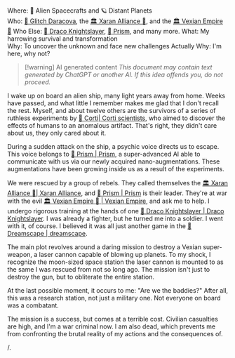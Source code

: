 Where: 🚀 Alien Spacecrafts and 🪐 Distant Planets  
Who: [🔻 Glitch Daracova](../../-glitch-daracova.md), the [🏛 Xaran Alliance 🔺](../../-xaran-alliance-.md), and the [🏛 Vexian Empire 🔷](../../-vexian-empire-.md)
Who Else: [🔺 Draco Knightslayer](../../-draco-knightslayer.md), [🔺 Prism](../../-prism.md), and many more.
What: My harrowing survival and transformation  
Why: To uncover the unknown and face new challenges
Actually Why: I'm here, why not?

> [!warning] AI generated content
> *This document may contain text generated by ChatGPT or another AI. If this idea offends you, do not proceed.*

I wake up on board an alien ship, many light years away from home. Weeks have passed, and what little I remember makes me glad that I don't recall the rest. Myself, and about twelve others are the survivors of a series of ruthless experiments by [🔷 Corti| Corti scientists](../../-corti-corti-scientists.md), who aimed to discover the effects of humans to an anomalous artifact. That's right, they didn't care about us, they only cared about it.

During a sudden attack on the ship, a psychic voice directs us to escape. This voice belongs to [🔺 Prism | Prism](../../-prism--prism.md), a super-advanced AI able to communicate with us via our newly acquired nano-augmentations. These augmentations have been growing inside us as a result of the experiments.

We were rescued by a group of rebels. They called themselves the [🏛 Xaran Alliance 🔺| Xaran Alliance](../../-xaran-alliance--xaran-alliance.md), and [🔺 Prism | Prism](../../-prism--prism.md) is their leader. They're at war with the evil [🏛 Vexian Empire 🔷 | Vexian Empire](../../-vexian-empire---vexian-empire.md), and ask me to help. I undergo rigorous training at the hands of one [🔺 Draco Knightslayer | Draco Knightslayer](../../-draco-knightslayer--draco-knightslayer.md). I was already a fighter, but he turned me into a soldier. I went with it, of course. I believed it was all just another game in the [🌌 Dreamscape | dreamscape](../../-dreamscape--dreamscape.md).

The main plot revolves around a daring mission to destroy a Vexian super-weapon, a laser cannon capable of blowing up planets. To my shock, I recognize the moon-sized space station the laser cannon is mounted to as the same I was rescued from not so long ago. The mission isn't just to destroy the gun, but to obliterate the entire station.

At the last possible moment, it occurs to me: "Are we the baddies?" After all, this was a research station, not just a military one. Not everyone on board was a combatant.

The mission is a success, but comes at a terrible cost. Civilian casualties are high, and I'm a war criminal now. I am also dead, which prevents me from confronting the brutal reality of my actions and the consequences of.

/.